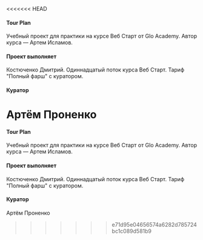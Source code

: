 <<<<<<< HEAD
#### Tour Plan
Учебный проект для практики на курсе Веб Старт от Glo Academy. Автор курса — Артем Исламов.
#### Проект выполняет
Костюченко Дмитрий. Одиннадцатый поток курса Веб Старт. Тариф "Полный фарш" с куратором.
#### Куратор
Артём Проненко
=======
#### Tour Plan
Учебный проект для практики на курсе Веб Старт от Glo Academy. Автор курса — Артем Исламов.
#### Проект выполняет
Костюченко Дмитрий. Одиннадцатый поток курса Веб Старт. Тариф "Полный фарш" с куратором.
#### Куратор
Артём Проненко
>>>>>>> e71d95e04656574a6282d785724bc1c089d581b9
